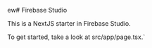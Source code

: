 ew# Firebase Studio

This is a NextJS starter in Firebase Studio.

To get started, take a look at src/app/page.tsx.`